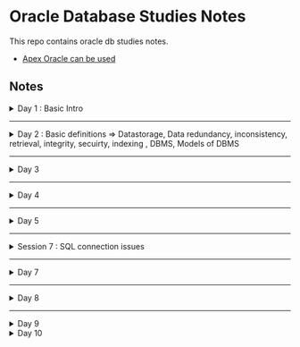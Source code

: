 # Oracle Database Studies Notes

This repo contains oracle db studies notes.
- [Apex Oracle can be used](https://apex.oracle.com/pls/apex/f?p=4550:1:109036778534060:::::)
  
## Notes 


<details>
  <summary> Day 1 : Basic Intro </summary>

- Basic Terminology of DB
  - What is data?
    - Could be number, characters, special characters, etc.
  - What is information?
    - Processing, meaningful information
  ```
      Employee    ID
      ========    ===
      Sam         1
      Lee         2
      Kelly       3
  ```
  - What is Database?
    - Storage memory where we can store the information, memory space where we can store the **collection of inter-related data/information**
    - e.g. Banking application
  ```
        DB_YourBank (database ID)
          > branches group-----------> customers 
              > department group
                  > Employee group 
        
        no employees == no departments
        no departments == no employees
  ```
  - Types of Databases
    - OLTP (online transaction processing)
      - store day to day transactional information
      - OLTP data source is from applications. Every transactional data  will be saved.
      - When OLTP data are full, they will be transferred to OLAP.
    - OLAP (Online analytical processing) (data warehouse)
      - Store historical big data/information
      - e.g. data warehouse 
      - OLTP to OLAP is by ETL tools (PowerBI Integration Services, SSIS, Informatica)
        - Extract 
        - Transfer
        - Loading 
        - How they transfer is by Job Schedules
    - <img src="https://tutorialshut.com/wp-content/uploads/2020/11/OLTVVsOLAP-768x499.jpg" width=500>
    - <img src="https://www.researchgate.net/publication/327656028/figure/tbl1/AS:673012806336514@1537470165105/DIFFERENCES-BETWEEN-OLTP-AND-OLAP.png" width=500>
    - <img src="https://rkicdn.rkimball.com/1663579722423.png" width=500>
    - <img src="https://databasetown.com/wp-content/uploads/2019/10/types-of-databases-1.jpg" width=500>
    - <img src="https://galaktika-soft.com/wp-content/uploads/2018/01/oltp.jpg" width=500>


</details>

---

<details>
  <summary> Day 2 : Basic definitions => Datastorage, Data redundancy, inconsistency, retrieval, integrity, secuirty, indexing , DBMS, Models of DBMS</summary>

- What is Datastorage
  - It is a location where we can store data/information in early days
- Types of Datastorages
    - Papers and books (before computers) - security, data manipulation, transfer - very challenging 
    - Flatfile (textfile) - (early day of computer) - 
    - DBMS (softwares)
- Flatfile / File management system
  - Challenges
    - Data redundancy : Duplicates data , store the same information in a number of files. Memory wastage.
  ```
      File1
        Employee Details
        EID   EName       DateOfCommenced   Role    Salary    Gender
        1001  Sally       05-11-2022        SE      150,000     F
        1002  Smith       03-11-2020        JSE     89,000      M


      File2
        Employee Details
        EID   EName       DateOfCommenced   Role    Salary    Gender
        1001  Sally       05-11-2022        SE      150,000     F
        1002  Smith       03-11-2020        JSE     89,000      M
  ```
      - Thre is no error message from the computer saying the data is duplicated.
    - Data inconsistency :
      - Shows different data for the same object. 
      - After someone manipulates the data in File2, File1 and File2 data are not the same any more.... 
      - This can be resolved with PK, FK, Normalisation.
      - When we have data redundancy then there is a chance to get data inconsistency problem.
      - No duplicate == no consistency
    - Data retrieval : 
      - Very hard to retrieve data from a file.
      - High level programming languages C, C++, Java - Applications I/O File handling 
    - Data integrity mechanism
      - Data validation 
      - Mobile number entry e.g. It should be 10 digits. But users can add any length in File1 or File2. Invlaid data gets accepted.
      - There is no accuracy in the data.
    - Data security 
      - Very poor security 
    - Data indexing 
      - To access the required data in efficient manner 
      - e.g. every textbook has index page. Book has 400 pages. Topic has page number.
      - Retrieval of required topic is fast.
      - 
- What is dBMS?
  - By using DBMS, we can perform the following operations:
      - create database memory
      - create table
      - insert
      - update
      - select
      - delete 
    - DBMS will act as an "interface" between user and database memory .
      - User <-----------> DBMS (interface) <---------> Database
- Models of DBMS
  - Hierarchical database management system (HDBMS) - first DBMS e.g. IMS information management system
    - Root, parent, child - time consuming, data duplication
    - Security, retrieval 
  - This HDBMS was enhanced with Network database management system (NDBMS) e.g. IDBMS s/w integrated dbms with network
  - **NOTE: HDBMS and NDBMS are no longer in use.**
  - Relational DBMS
    - Object relational database management system (ORDBMS)
    - Object Oriented database management system (OODBMS)
    - <img src="https://www.assignmenthelp.net/images/database-models.png" width=550>
    - <img src="https://webimages.mongodb.com/_com_assets/cms/kod60sm2c5px0q7do-Object-Oriented-DBs-Example.png?auto=format%2Ccompress" width=550>
    - <img src="https://anydifferencebetween.com/wp-content/uploads/2016/09/Difference-Between-Relational-Database-and-Object-Oriented-Database.jpg" width=550> 
    - <img src="https://d3i71xaburhd42.cloudfront.net/35c0ff1b084ba700f4bb8125f7a34d66da44cc22/4-Table1-1.png" width=550>

- Advantages of DBMS

</details>
  
---
 
  <details>
  <summary> Day 3 </summary>

- Object Relational DBMS
  - Data can be stored in table format
  - Tabular format 
  - Depends on SQL Language. Therefore they are called SQL d
  - e.g. Oracle, SQL server, mysql, postgresql, db2, etc.
  - 
- Object Oriented DBMS
  - data can be stored in "object" format
  - Not depend on "SQL", NoSQL DB
  - e.g. MongoDB, Cassandra, etc.

- Oracle, DBMS, 1979 - store data/information permanently (e.g. hardisk) and along with security
- Oracle can be deployed in any OS
- Types of edition
  - Oracle express 
- Working with Oracle
  - When working with oracle DB, follow the following two steps:
    - Connect to Oracle server : use client tools
        - SQL developer, **SQL plus** - CUI (Character User Interface)
    - Communicate with Oracle DB : After successfully connecting to the server,
      - needs to send request (SQL)
      - get response back
  - SQL plus
    - db tool from oracle
    - Used to connec to oracle server
    - Can be used as an editor
  - SQL
    - DB language from IBM
- Standard
  - DDL
  - DML
  - DQL
  - TCL
  - DCL
- How to connect to Oracle DB server
- Download Oracle 19c, [sql plus](https://www.youtube.com/watch?v=Fh-1eO8SA9o)
 - Go to All Programs -> Oracle 19db Home
    - sql plus 
    - Enter user-name:system
    - Password : enterYourPassword - for security reason, the password will not be visible
    - Login successful! Connected to:
    - Another way - username is not case sensitive, but password is
      - system/password
      - SYSTEM/password 
 - Common connection error fixing tips
    - Go to services -> oracleServiceORCL -> select startup type: automatic -> click start button -> Apply -> OK
    - GO to SQL plus -> enter username : system/password 
    - TNS protocol adapter error 

</details>
  
---
  
<details>
  <summary> Day 4 </summary>

- Step 1: Connect to 
- s
- s

</details>  

---

<details>
  <summary> Day 5 </summary>
  
- [some tips](https://stackoverflow.com/questions/35199084/forgot-oracle-username-and-password-how-to-retrieve#:~:text=Once%20connected%2Cyou%20can%20enter,the%20password%20for%20that%20user.)
- Structured Query English Language (SEQUEL), later SQL
- SQL Plus : SQL*Plus is a client terminal software allowing users to interact with Oracle server to manipulate data and data structures. Users type in SQL statements in SQL*Plus that send statements to Oracle server. Oracle server then validates and executes the statements on its databases.
- Sub languages of SQL
  - DDL - Data definition language 
    - create : a new db object in oracle db e.g.table, views, synonyms, procedure, function, triggers, etc.
      - table is a core object of db. 
      ```
        CREATE TABLE <TABLE NAME>
        ( 
          <COLUMN NAME1> <DATATYPE>[SIZE], 
          <COLUMN NAME1> <DATATYPE>[SIZE], 
          <COLUMN NAME1> <DATATYPE>[SIZE]
         );
      ```
    - alter
      - alter modify
      - alter -add 
      - alter - rename
      - alter - drop
    - rename
    - truncate
    - drop
  - new commands 
    - recyclebin
    - flashback
    - purge
- Data Manipulation Language (DML)
  - insert
  - update
  - delete 
  - new commands 
    - insert all
    - merge
- Data query/ retrieval (DQL/DRL)
  - select 
- Transaction control langauge (TCL)
  - commit 
  - rollback
  - savepoint 
- Data control langauge (DCL)
  - grant
  - revoke 
- <img src="http://2.bp.blogspot.com/-zYkYjhaqEps/VgS24O6hdqI/AAAAAAAAAVI/X_K858Bph7U/s1600/DDL_DML.jpg">
- <img src="https://csharpcorner-mindcrackerinc.netdna-ssl.com/article/sql-commands-ddl-dql-dml-dcl-tcl-with-examples/Images/SQL_Diagram.drawio.png">

- Oracle data types
  - numeric 
    - int = number(38) - 38 digits 
    - serial number column int - sno number(38), sno number(1)
      - sno number(4) => you can save 1, 23, 554, 1234.
    - number(p,s) => precision, counting all digits including left and right sides digits of a decimal point
      - storing both integer and float values 
      - number(p) - only integer
      - number(p,s) - float values 
      - e.g. 65.34 => precision = 4
      - e.g. 1223589.34 => precision = 9
      - e.g. S-SCALE 
    - counting the right side digits only
      - 89.22 => scale = 2, precision = 4
      - 12345.67 => scale = 2, precision = 7 
      - e.g. Product_Price(6,2) 
  - string
    - EMPLOYEE_NAME CHAR(10) -  'Sally', without '' is char
    - [Data types](https://docs.oracle.com/database/121/SQLRF/sql_elements001.htm#SQLRF0021)
  - long
  - date
  - raw and long 
  - lob 
 - <img src="https://cf.ppt-online.org/files1/slide/w/WahumSXpt1zDy46bOenj38g5wZEdJiPR0LCUYf/slide-10.jpg">

 
</details>

            
---
            
<details>
  <summary> Session 7 : SQL connection issues </summary>

- **Problem-1**
 - \sys as sysdba (default username)
 - password is sys (default password)
 - alter user system account unlock;
 - alter user system account lock;
 - conn => connect
 - **Problem-2**
  - Services => OracleServiceORCL => Stop
  - TNS: protocol adapter error
  - Go To Services and check whether it is running or stop mode.
    - Status Type -> Automatic 
    - Start 

  - **Problem -3**
    - Enter username: username/ password
    - Error : unreacheable host
    - Solution: 
      - Enter Username: \sys as sysdba
      - Enter password: sys
      - connected
    - SQL> ALTER USER SYSTEM ACCOUNT UNLOCK;
    - SQL> ALTER USER SYSTEM IDENTIFIED BY yournewpassword;
    - SQL > CONN
    - Enter username: system / yournewpassword
    - connected
  - **Problem -4**
      - Enter Username: \sys as sysdba
      - Enter password: sys
      - error : Unable to connect to Oracle db server
      - reinstall Oracle software 

- How the client tool SQL Plus connect to SQL server
  - When we install Oracle software, there are two components installed by the system automatically:
    - Client component can perform the following three operations:
      - User can connect
      - User can send request to the server
      - User get the response back from the server
      - e.g. sql plus, sql developer, toad
    - Server component
      - Instance component
        - It is a temporary memory (allocated from RAM location)
        - This instance sub component can store data temporarily 
      - Database component
        - Permanent storage memory which will allocated from hard disk
        - Storing data permanently
    - Client Server architecture 
      - Every newly inserted data first will go to the Instance memory
      - If user wants to move data from instance memory into database, you need to commit.
        - instance db(allocate from RAM) to the permanent storage database (allocate from HD) => commit
      - data retrival is from permanent db
        - select * from tab;
  - create own user account (username and password) in Oracle db
    - create user onisan identified by Ramen123
    - If you come across with this error, [How to Resolve ORA-65096: invalid common user or role name](https://logic.edchen.org/how-to-resolve-ora-65096-invalid-common-user-or-role-name/) & [How to Resolve ORA-01109: database not open](https://logic.edchen.org/how-to-resolve-ora-01109-database-not-open/)
      - show con_name
      - alter session set container=orclpdb;
      - create user Eden identified by house (credentials are assigned to the employees)
        - First level security - you cannot use the credentials to connect to db.
        - every new user is a dummy user. DBA needs to give permissions/priviledges
      - HOw DBA grant permissions to user
        - grant priviledgeName to username
        - e.g. grant connect to Eden
        - If the grant succeeded, user will be able to login
        - Eden/house
        - **unable to grant. debug**
    - How to change password by user 
      - select * from ALL_USERS;
      - 58:00 minutes

</details>

 ---
            
<details>
  <summary> Day 7 </summary>
</details>
            
 ---
            
<details>
  <summary> Day 8 </summary>
</details>

 ---
            
<details>
  <summary> Day 9 </summary>
</details>

<details>
  <summary> Day 10 </summary>
</details>
